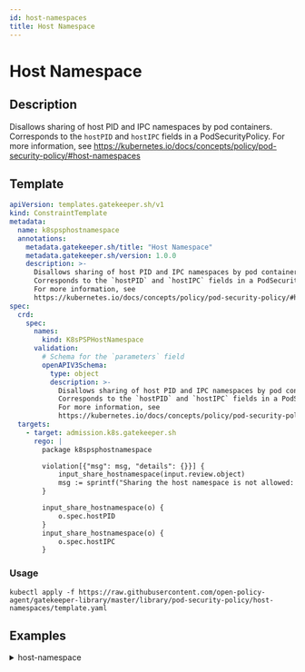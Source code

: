 ```yaml
---
id: host-namespaces
title: Host Namespace
---
```


# Host Namespace

## Description
Disallows sharing of host PID and IPC namespaces by pod containers. Corresponds to the `hostPID` and `hostIPC` fields in a PodSecurityPolicy. For more information, see https://kubernetes.io/docs/concepts/policy/pod-security-policy/#host-namespaces

## Template
```yaml
apiVersion: templates.gatekeeper.sh/v1
kind: ConstraintTemplate
metadata:
  name: k8spsphostnamespace
  annotations:
    metadata.gatekeeper.sh/title: "Host Namespace"
    metadata.gatekeeper.sh/version: 1.0.0
    description: >-
      Disallows sharing of host PID and IPC namespaces by pod containers.
      Corresponds to the `hostPID` and `hostIPC` fields in a PodSecurityPolicy.
      For more information, see
      https://kubernetes.io/docs/concepts/policy/pod-security-policy/#host-namespaces
spec:
  crd:
    spec:
      names:
        kind: K8sPSPHostNamespace
      validation:
        # Schema for the `parameters` field
        openAPIV3Schema:
          type: object
          description: >-
            Disallows sharing of host PID and IPC namespaces by pod containers.
            Corresponds to the `hostPID` and `hostIPC` fields in a PodSecurityPolicy.
            For more information, see
            https://kubernetes.io/docs/concepts/policy/pod-security-policy/#host-namespaces
  targets:
    - target: admission.k8s.gatekeeper.sh
      rego: |
        package k8spsphostnamespace

        violation[{"msg": msg, "details": {}}] {
            input_share_hostnamespace(input.review.object)
            msg := sprintf("Sharing the host namespace is not allowed: %v", [input.review.object.metadata.name])
        }

        input_share_hostnamespace(o) {
            o.spec.hostPID
        }
        input_share_hostnamespace(o) {
            o.spec.hostIPC
        }

```

### Usage
```shell
kubectl apply -f https://raw.githubusercontent.com/open-policy-agent/gatekeeper-library/master/library/pod-security-policy/host-namespaces/template.yaml
```
## Examples
<details>
<summary>host-namespace</summary><blockquote>

<details>
<summary>constraint</summary>

```yaml
apiVersion: constraints.gatekeeper.sh/v1beta1
kind: K8sPSPHostNamespace
metadata:
  name: psp-host-namespace
spec:
  match:
    kinds:
      - apiGroups: [""]
        kinds: ["Pod"]

```

Usage

```shell
kubectl apply -f https://raw.githubusercontent.com/open-policy-agent/gatekeeper-library/master/library/pod-security-policy/host-namespaces/samples/psp-host-namespace/constraint.yaml
```

</details>

<details>
<summary>example-allowed</summary>

```yaml
apiVersion: v1
kind: Pod
metadata:
  name: nginx-host-namespace-allowed
  labels:
    app: nginx-host-namespace
spec:
  hostPID: false
  hostIPC: false
  containers:
  - name: nginx
    image: nginx

```

Usage

```shell
kubectl apply -f https://raw.githubusercontent.com/open-policy-agent/gatekeeper-library/master/library/pod-security-policy/host-namespaces/samples/psp-host-namespace/example_allowed.yaml
```

</details>
<details>
<summary>example-disallowed</summary>

```yaml
apiVersion: v1
kind: Pod
metadata:
  name: nginx-host-namespace-disallowed
  labels:
    app: nginx-host-namespace
spec:
  hostPID: true
  hostIPC: true
  containers:
  - name: nginx
    image: nginx

```

Usage

```shell
kubectl apply -f https://raw.githubusercontent.com/open-policy-agent/gatekeeper-library/master/library/pod-security-policy/host-namespaces/samples/psp-host-namespace/example_disallowed.yaml
```

</details>


</blockquote></details>